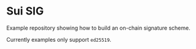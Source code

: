 # Sui SIG

Example repository showing how to build an on-chain signature scheme.

Currently examples only support `ed25519`.

